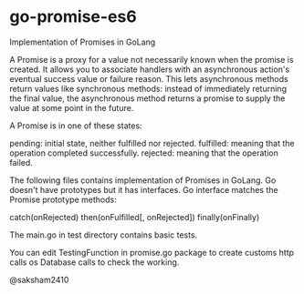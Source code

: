 # go-promise-es6
Implementation of Promises in GoLang

A Promise is a proxy for a value not necessarily known when the promise is created. It allows you to associate handlers with an asynchronous action's eventual success value or failure reason. This lets asynchronous methods return values like synchronous methods: instead of immediately returning the final value, the asynchronous method returns a promise to supply the value at some point in the future.

A Promise is in one of these states:

pending: initial state, neither fulfilled nor rejected.
fulfilled: meaning that the operation completed successfully.
rejected: meaning that the operation failed.

The following files contains implementation of Promises in GoLang.
Go doesn't have prototypes but it has interfaces. Go interface matches the Promise prototype methods:

catch(onRejected)
then(onFulfilled[, onRejected])
finally(onFinally)

The main.go in test directory contains basic tests.

You can edit TestingFunction in promise.go package to create customs http calls os Database calls to check the working.

@saksham2410
